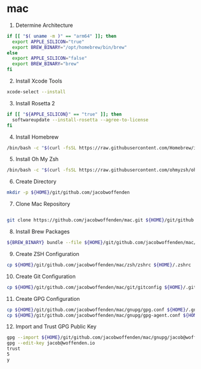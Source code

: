 # mac

1. Determine Architecture

```bash
if [[ "$( uname -m )" == "arm64" ]]; then
  export APPLE_SILICON="true"
  export BREW_BINARY="/opt/homebrew/bin/brew"
else
  export APPLE_SILICON="false"
  export BREW_BINARY="brew"
fi
```

2. Install Xcode Tools

```bash
xcode-select --install
```

3. Install Rosetta 2

```bash
if [[ "${APPLE_SILICON}" == "true" ]]; then
  softwareupdate --install-rosetta --agree-to-license
fi
```

4. Install Homebrew

```bash
/bin/bash -c "$(curl -fsSL https://raw.githubusercontent.com/Homebrew/install/HEAD/install.sh)"
```

5. Install Oh My Zsh

```bash
/bin/bash -c "$(curl -fsSL https://raw.githubusercontent.com/ohmyzsh/ohmyzsh/master/tools/install.sh)"
```

6. Create Directory

```bash
mkdir -p ${HOME}/git/github.com/jacobwoffenden
```

7. Clone Mac Repository

```bash

git clone https://github.com/jacobwoffenden/mac.git ${HOME}/git/github.com/jacobwoffenden/mac
```

8. Install Brew Packages

```bash
${BREW_BINARY} bundle --file ${HOME}/git/github.com/jacobwoffenden/mac/Brewfile
```

9. Create ZSH Configuration

```bash
cp ${HOME}/git/github.com/jacobwoffenden/mac/zsh/zshrc ${HOME}/.zshrc
```

10. Create Git Configuration

```bash
cp ${HOME}/git/github.com/jacobwoffenden/mac/git/gitconfig ${HOME}/.gitconfig
```

11. Create GPG Configuration

```bash
cp ${HOME}/git/github.com/jacobwoffenden/mac/gnupg/gpg.conf ${HOME}/.gnupg/gpg.conf
cp ${HOME}/git/github.com/jacobwoffenden/mac/gnupg/gpg-agent.conf ${HOME}/.gnupg/gpg-agent.conf
```

12. Import and Trust GPG Public Key

```bash
gpg --import ${HOME}/git/github.com/jacobwoffenden/mac/gnupg/jacob@woffenden.io.asc
gpg --edit-key jacob@woffenden.io
trust
5
y
```
